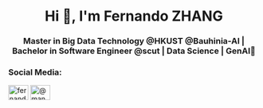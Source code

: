 <h1 align="center">Hi 👋, I'm Fernando ZHANG</h1>
<h3 align="center">Master in Big Data Technology @HKUST @Bauhinia-AI | Bachelor in Software Engineer @scut | Data Science | GenAI🤖</h3>

<h3 align="left">Social Media:</h3>
<p align="left">
<a href="https://twitter.com/fernando_zzs" target="blank"><img align="center" src="https://raw.githubusercontent.com/rahuldkjain/github-profile-readme-generator/master/src/images/icons/Social/twitter.svg" alt="fernando_zzs" height="30" width="40" /></a>
<a href="https://medium.com/@mancity.kevindb" target="blank"><img align="center" src="https://raw.githubusercontent.com/rahuldkjain/github-profile-readme-generator/master/src/images/icons/Social/medium.svg" alt="@mancity.kevindb" height="30" width="40" /></a>
</p>
